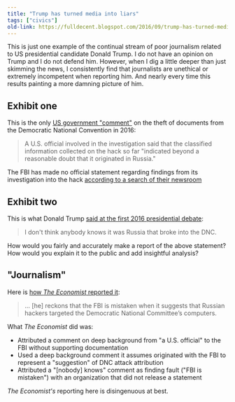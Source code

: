 ```yaml
---
title: "Trump has turned media into liars"
tags: ["civics"]
old-link: https://fulldecent.blogspot.com/2016/09/trump-has-turned-media-into-liars.html
---
```


This is just one example of the continual stream of poor journalism related to US presidential candidate Donald Trump. I do not have an opinion on Trump and I do not defend him. However, when I dig a little deeper than just skimming the news, I consistently find that journalists are unethical or extremely incompetent when reporting him. And nearly every time this results painting a more damning picture of him.

## Exhibit one

This is the only [US government "comment"](https://www.reuters.com/article/us-usa-election-russia-fbi-idUSKCN1051TD) on the theft of documents from the Democratic National Convention in 2016:

> A U.S. official involved in the investigation said that the classified information collected on the hack so far "indicated beyond a reasonable doubt that it originated in Russia."

The FBI has made no official statement regarding findings from its investigation into the hack [according to a search of their newsroom](https://www.fbi.gov/@@search?SearchableText=dnc)

## Exhibit two

This is what Donald Trump [said at the first 2016 presidential debate](https://www.washingtonpost.com/news/the-fix/wp/2016/09/26/the-first-trump-clinton-presidential-debate-transcript-annotated/):

> I don't think anybody knows it was Russia that broke into the DNC.

How would you fairly and accurately make a report of the above statement? How would you explain it to the public and add insightful analysis?

## "Journalism"

Here is [how *The Economist* reported it](https://www.economist.com/news/leaders/21707927-first-presidential-debate-underlined-how-much-donald-trump-diverges-long-held-republican):

> ... [he] reckons that the FBI is mistaken when it suggests that Russian hackers targeted the Democratic National Committee’s computers.

What *The Economist* did was:

- Attributed a comment on deep background from "a U.S. official" to the FBI without supporting documentation
- Used a deep background comment it assumes originated with the FBI to represent a "suggestion" of DNC attack attribution
- Attributed a "[nobody] knows" comment as finding fault ("FBI is mistaken") with an organization that did not release a statement

*The Economist's* reporting here is disingenuous at best.
